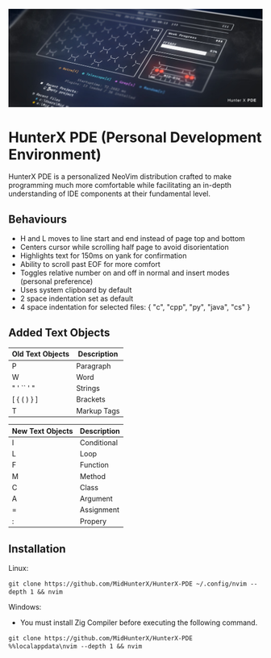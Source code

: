 ![](./img/header.jpg)

# HunterX PDE (Personal Development Environment)

HunterX PDE is a personalized NeoVim distribution crafted to make programming much more comfortable while facilitating an in-depth understanding of IDE components at their fundamental level.

## Behaviours

- H and L moves to line start and end instead of page top and bottom
- Centers cursor while scrolling half page to avoid disorientation
- Highlights text for 150ms on yank for confirmation
- Ability to scroll past EOF for more comfort
- Toggles relative number on and off in normal and insert modes (personal preference)
- Uses system clipboard by default
- 2 space indentation set as default
- 4 space indentation for selected files: { "c", "cpp", "py", "java", "cs" }

## Added Text Objects

| Old Text Objects | Description |
| ---------------- | ----------- |
| P                | Paragraph   |
| W                | Word        |
| " ' `` ' "       | Strings     |
| [ { ( ) } ]      | Brackets    |
| T                | Markup Tags |

| New Text Objects | Description |
| ---------------- | ----------- |
| I                | Conditional |
| L                | Loop        |
| F                | Function    |
| M                | Method      |
| C                | Class       |
| A                | Argument    |
| =                | Assignment  |
| :                | Propery     |

## Installation

Linux:

```
git clone https://github.com/MidHunterX/HunterX-PDE ~/.config/nvim --depth 1 && nvim
```

Windows:

- You must install Zig Compiler before executing the following command.

```
git clone https://github.com/MidHunterX/HunterX-PDE %%localappdata\nvim --depth 1 && nvim
```
